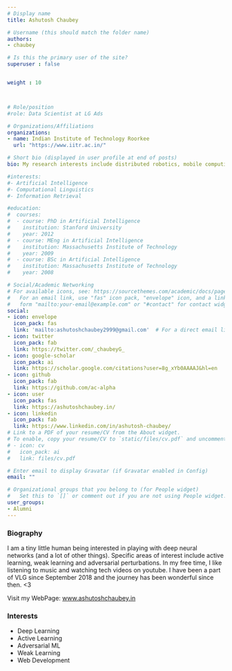 ```yaml
---
# Display name
title: Ashutosh Chaubey

# Username (this should match the folder name)
authors:
- chaubey

# Is this the primary user of the site?
superuser : false


weight : 10



# Role/position
#role: Data Scientist at LG Ads

# Organizations/Affiliations
organizations:
- name: Indian Institute of Technology Roorkee
  url: "https://www.iitr.ac.in/"

# Short bio (displayed in user profile at end of posts)
bio: My research interests include distributed robotics, mobile computing and programmable matter.

#interests:
#- Artificial Intelligence
#- Computational Linguistics
#- Information Retrieval

#education:
#  courses:
#  - course: PhD in Artificial Intelligence
#    institution: Stanford University
#    year: 2012
#  - course: MEng in Artificial Intelligence
#    institution: Massachusetts Institute of Technology
#    year: 2009
#  - course: BSc in Artificial Intelligence
#    institution: Massachusetts Institute of Technology
#    year: 2008

# Social/Academic Networking
# For available icons, see: https://sourcethemes.com/academic/docs/page-builder/#icons
#   For an email link, use "fas" icon pack, "envelope" icon, and a link in the
#   form "mailto:your-email@example.com" or "#contact" for contact widget.
social:
- icon: envelope
  icon_pack: fas
  link: 'mailto:ashutoshchaubey2999@gmail.com'  # For a direct email link, use "mailto:test@example.org".
- icon: twitter
  icon_pack: fab
  link: https://twitter.com/_chaubeyG_
- icon: google-scholar
  icon_pack: ai
  link: https://scholar.google.com/citations?user=8g_xYb0AAAAJ&hl=en
- icon: github
  icon_pack: fab
  link: https://github.com/ac-alpha
- icon: user
  icon_pack: fas
  link: https://ashutoshchaubey.in/
- icon: linkedin
  icon_pack: fab
  link: https://www.linkedin.com/in/ashutosh-chaubey/
# Link to a PDF of your resume/CV from the About widget.
# To enable, copy your resume/CV to `static/files/cv.pdf` and uncomment the lines below.
# - icon: cv
#   icon_pack: ai
#   link: files/cv.pdf

# Enter email to display Gravatar (if Gravatar enabled in Config)
email: ""

# Organizational groups that you belong to (for People widget)
#   Set this to `[]` or comment out if you are not using People widget.
user_groups:
- Alumni
---
```


### Biography

I am a tiny little human being interested in playing with deep neural networks (and a lot of other things). Specific areas of interest include active learning, weak learning and adversarial perturbations. In my free time, I like listening to music and watching tech videos on youtube. I have been a part of VLG since September 2018 and the journey has been wonderful since then. <3

Visit my WebPage: www.ashutoshchaubey.in

### Interests

- Deep Learning
- Active Learning
- Adversarial ML
- Weak Learning
- Web Development

